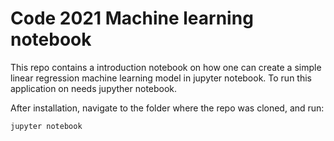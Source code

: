# Code 2021 Machine learning notebook

This repo contains a introduction notebook on how one can create a simple linear regression machine learning model in jupyter notebook.
To run this application on needs jupyther notebook.


After installation, navigate to the folder where the repo was cloned, and run:

```
jupyter notebook
```
